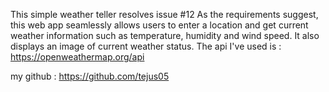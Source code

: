This simple weather teller resolves issue #12
As the requirements suggest, this web app seamlessly allows users to enter a location and get current weather information such as temperature, humidity and wind speed. It also displays an image of current weather status.
The api I've used is : https://openweathermap.org/api

my github : https://github.com/tejus05
